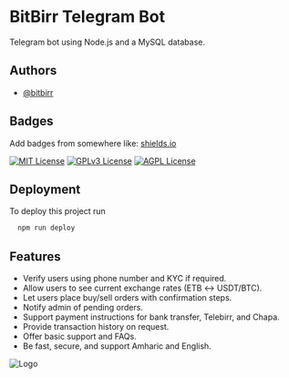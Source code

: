 
# BitBirr Telegram Bot

Telegram bot using Node.js and a MySQL database.





## Authors

- [@bitbirr](https://www.github.com/bitbirr)


## Badges

Add badges from somewhere like: [shields.io](https://shields.io/)

[![MIT License](https://img.shields.io/badge/License-MIT-green.svg)](https://choosealicense.com/licenses/mit/)
[![GPLv3 License](https://img.shields.io/badge/License-GPL%20v3-yellow.svg)](https://opensource.org/licenses/)
[![AGPL License](https://img.shields.io/badge/license-AGPL-blue.svg)](http://www.gnu.org/licenses/agpl-3.0)


## Deployment

To deploy this project run

```bash
  npm run deploy
```


## Features

- Verify users using phone number and KYC if required.
- Allow users to see current exchange rates (ETB ↔ USDT/BTC).
- Let users place buy/sell orders with confirmation steps.
- Notify admin of pending orders.
- Support payment instructions for bank transfer, Telebirr, and Chapa.
- Provide transaction history on request.
- Offer basic support and FAQs.
- Be fast, secure, and support Amharic and English.


![Logo](https://bitbirr.net/wp-content/uploads/2025/05/BitBirr-logo.jpg)

